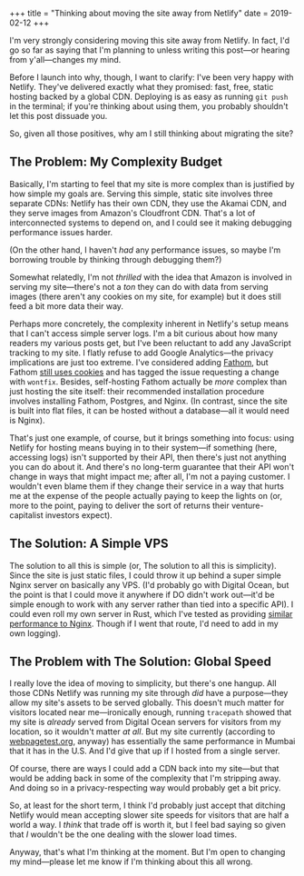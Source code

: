 +++
title = "Thinking about moving the site away from Netlify"
date = 2019-02-12
+++

I'm very strongly considering moving this site away from Netlify.  In fact, I'd go so far as saying that I'm planning to unless writing this post—or hearing from y'all—changes my mind.

Before I launch into why, though, I want to clarify: I've been very happy with Netlify.  They've delivered exactly what they promised: fast, free, static hosting backed by a global CDN.  Deploying is as easy as running `git push` in the terminal; if you're thinking about using them, you probably shouldn't let this post dissuade you.

So, given all those positives, why am I still thinking about migrating the site?
<!-- more -->

## The Problem: My Complexity Budget
Basically, I'm starting to feel that my site is more complex than is justified by how simple my goals are.  Serving this simple, static site involves three separate CDNs: Netlify has their own CDN, they use the Akamai CDN, and they serve images from Amazon's Cloudfront CDN.  That's a lot of interconnected systems to depend on, and I could see it making debugging performance issues harder.

(On the other hand, I haven't *had* any performance issues, so maybe I'm borrowing trouble by thinking through debugging them?)

Somewhat relatedly, I'm not *thrilled* with the idea that Amazon is involved in serving my site—there's not a *ton* they can do with data from serving images (there aren't any cookies on my site, for example) but it does still feed a bit more data their way.

Perhaps more concretely, the complexity inherent in Netlify's setup means that I can't access simple server logs.  I'm a bit curious about how many readers my various posts get, but I've been reluctant to add any JavaScript tracking to my site.  I flatly refuse to add Google Analytics—the privacy implications are just too extreme.  I've considered adding [Fathom](https://usefathom.com/), but Fathom [still uses cookies](https://github.com/usefathom/fathom/issues/40) and has tagged the issue requesting a change with `wontfix`.  Besides, self-hosting Fathom actually be *more* complex than just hosting the site itself: their recommended installation procedure involves installing Fathom, Postgres, and Nginx.  (In contrast, since the site is built into flat files, it can be hosted without a database—all it would need is Nginx).

That's just one example, of course, but it brings something into focus: using Netlify for hosting means buying in to their system—if something (here, accessing logs) isn't supported by their API, then there's just not anything you can do about it.  And there's no long-term guarantee that their API won't change in ways that might impact me; after all, I'm not a paying customer.  I wouldn't even blame them if they change their service in a way that hurts me at the expense of the people actually paying to keep the lights on (or, more to the point, paying to deliver the sort of returns their venture-capitalist investors expect).

## The Solution: A Simple VPS
The solution to all this is simple (or, The solution to all this is simplicity).  Since the site is just static files, I could throw it up behind a super simple Nginx server on basically any VPS.  (I'd probably go with Digital Ocean, but the point is that I could move it anywhere if DO didn't work out—it'd be simple enough to work with any server rather than tied into a specific API).  I could even roll my own server in Rust, which I've tested as providing [similar performance to Nginx](https://www.reddit.com/r/rust/comments/a82w9b/can_a_rust_web_server_beat_nginx_in_serving/).  Though if I went that route, I'd need to add in my own logging).

## The Problem with The Solution: Global Speed
I really love the idea of moving to simplicity, but there's one hangup.  All those CDNs Netlify was running my site through *did* have a purpose—they allow my site's assets to be served globally.  This doesn't much matter for visitors located near me—ironically enough, running `tracepath` showed that my site is *already* served from Digital Ocean servers for visitors from my location, so it wouldn't matter *at all*.  But my site currently (according to [webpagetest.org](https://www.webpagetest.org/), anyway) has essentially the same performance in Mumbai that it has in the U.S.  And I'd give that up if I hosted from a single server.

Of course, there are ways I could add a CDN back into my site—but that would be adding back in some of the complexity that I'm stripping away.  And doing so in a privacy-respecting way would probably get a bit pricy.

So, at least for the short term, I think I'd probably just accept that ditching Netlify would mean accepting slower site speeds for visitors that are half a world a way.  I *think* that trade off is worth it, but I feel bad saying so given that *I* wouldn't be the one dealing with the slower load times.

Anyway, that's what I'm thinking at the moment.  But I'm open to changing my mind—please let me know if I'm thinking about this all wrong.

